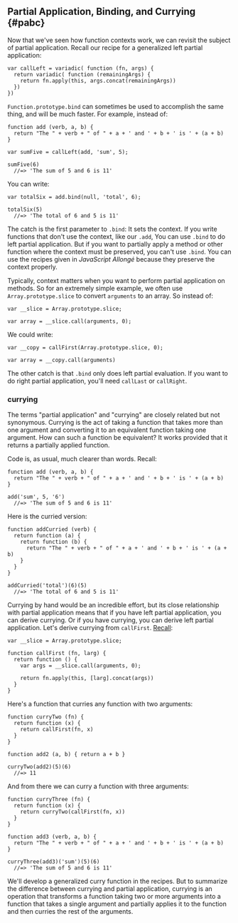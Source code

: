 ## Partial Application, Binding, and Currying {#pabc}

Now that we've seen how function contexts work, we can revisit the subject of partial application. Recall our recipe for a generalized left partial application:

    var callLeft = variadic( function (fn, args) {
      return variadic( function (remainingArgs) {
        return fn.apply(this, args.concat(remainingArgs))
      })
    })
    
`Function.prototype.bind` can sometimes be used to accomplish the same thing, and will be much faster. For example, instead of:

    function add (verb, a, b) { 
      return "The " + verb + " of " + a + ' and ' + b + ' is ' + (a + b) 
    }
    
    var sumFive = callLeft(add, 'sum', 5);
    
    sumFive(6)
      //=> 'The sum of 5 and 6 is 11'
      
You can write:

    var totalSix = add.bind(null, 'total', 6);
    
    totalSix(5)
      //=> 'The total of 6 and 5 is 11'

The catch is the first parameter to `.bind`: It sets the context. If you write functions that don't use the context, like our `.add`, You can use `.bind` to do left partial application. But if you want to partially apply a method or other function where the context must be preserved, you can't use `.bind`. You can use the recipes given in *JavaScript Allongé* because they preserve the context properly.

Typically, context matters when you want to perform partial application on methods. So for an extremely simple example, we often use `Array.prototype.slice` to convert `arguments` to an array. So instead of:

    var __slice = Array.prototype.slice;
    
    var array = __slice.call(arguments, 0);
    
We could write:

    var __copy = callFirst(Array.prototype.slice, 0);
    
    var array = __copy.call(arguments)

The other catch is that `.bind` only does left partial evaluation. If you want to do right partial application, you'll need `callLast` or `callRight`.

### currying

The terms "partial application" and "currying" are closely related but not synonymous. Currying is the act of taking a function that takes more than one argument and converting it to an equivalent function taking one argument. How can such a function be equivalent? It works provided that it returns a partially applied function.

Code is, as usual, much clearer than words. Recall:

    function add (verb, a, b) { 
      return "The " + verb + " of " + a + ' and ' + b + ' is ' + (a + b) 
    }
    
    add('sum', 5, '6')
      //=> 'The sum of 5 and 6 is 11'
    
Here is the curried version:

    function addCurried (verb) {
      return function (a) {
        return function (b) {
          return "The " + verb + " of " + a + ' and ' + b + ' is ' + (a + b) 
        }
      }
    }
    
    addCurried('total')(6)(5)
      //=> 'The total of 6 and 5 is 11'
      
Currying by hand would be an incredible effort, but its close relationship with partial application means that if you have left partial application, you can derive currying. Or if you have currying, you can derive left partial application. Let's derive currying from `callFirst`. [Recall](#simple-partial):

    var __slice = Array.prototype.slice;
    
    function callFirst (fn, larg) {
      return function () {
        var args = __slice.call(arguments, 0);
        
        return fn.apply(this, [larg].concat(args))
      }
    }

Here's a function that curries any function with two arguments:

    function curryTwo (fn) {
      return function (x) {
        return callFirst(fn, x)
      }
    }
    
    function add2 (a, b) { return a + b }
    
    curryTwo(add2)(5)(6)
      //=> 11

And from there we can curry a function with three arguments:

    function curryThree (fn) {
      return function (x) {
        return curryTwo(callFirst(fn, x))
      }
    }

    function add3 (verb, a, b) { 
      return "The " + verb + " of " + a + ' and ' + b + ' is ' + (a + b) 
    }
    
    curryThree(add3)('sum')(5)(6)
      //=> 'The sum of 5 and 6 is 11'
      
We'll develop a generalized curry function in the recipes. But to summarize the difference between currying and partial application, currying is an operation that transforms a function taking two or more arguments into a function that takes a single argument and partially applies it to  the function and then curries the rest of the arguments.
    
